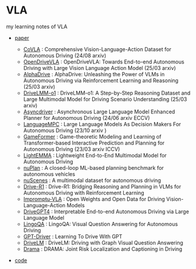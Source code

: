 # VLA
my learning notes of VLA <br>
- [paper][1]
  - [CoVLA][3] : Comprehensive Vision-Language-Action Dataset for Autonomous Driving (24/08 arxiv)
  - [OpenDriveVLA][4] : OpenDriveVLA: Towards End-to-end Autonomous Driving with Large Vision Language Action Model (25/03 arxiv)
  - [AlphaDrive][5] : AlphaDrive: Unleashing the Power of VLMs in Autonomous Driving via Reinforcement Learning and Reasoning (25/03 arxiv)
  - [DriveLMM-o1][6] : DriveLMM-o1: A Step-by-Step Reasoning Dataset and Large Multimodal Model for Driving Scenario Understanding (25/03 arxiv)
  - [Asyncdriver][7] : Asynchronous Large Language Model Enhanced Planner for Autonomous Driving (24/06 arxiv ECCV)
  - [LanguageMPC][8] : Large Language Models As Decision Makers For Autonomous Driving (23/10 arxiv )
  - [GameFormer][9] : Game-theoretic Modeling and Learning of Transformer-based Interactive Prediction and Planning for Autonomous Driving (23/03 arxiv ICCV)
  - [LightEMMA][10] : Lightweight End-to-End Multimodal  Model for Autonomous Driving
  - [nuPlan][11] : A closed-loop ML-based planning benchmark for autonomous vehicles
  - [nuScenes][12] : A multimodal dataset for autonomous driving
  - [Drive-R1][13] : Drive-R1: Bridging Reasoning and Planning in VLMs for Autonomous Driving with Reinforcement Learning
  - [Impromptu-VLA][14] : Open Weights and Open Data for Driving Vision-Language-Action Models
  - [DriveGPT4][15] : Interpretable End-to-end  Autonomous Driving via Large Language Model
  - [LingoQA][16] : LingoQA: Visual Question Answering for Autonomous Driving
  - [GPT-Driver][17] : Learning To Drive With GPT
  - [DriveLM][18] : DriveLM: Driving with Graph Visual Question Answering
  - [Drama][19] : DRAMA: Joint Risk Localization and Captioning in Driving


- [code][2]


[1]:https://github.com/yuan-qi5/VLA/tree/main/paper
[2]:https://github.com/yuan-qi5/VLA/tree/main/code
[3]:https://github.com/yuan-qi5/VLA/blob/main/paper/CoVLA.md
[4]:https://github.com/yuan-qi5/VLA/blob/main/paper/OpenDriveVLA.md
[5]:https://github.com/yuan-qi5/VLA/blob/main/paper/AlphaDrive.md
[6]:https://github.com/yuan-qi5/VLA/blob/main/paper/DriveLMM-o1.md
[7]:https://github.com/yuan-qi5/VLA/blob/main/paper/Asyncdriver.md
[8]:https://github.com/yuan-qi5/VLA/blob/main/paper/LanguageMPC.md
[9]:https://github.com/yuan-qi5/VLA/blob/main/paper/GameFormer.md
[10]:https://github.com/yuan-qi5/VLA/blob/main/paper/LightEMMA.md
[11]:https://github.com/yuan-qi5/VLA/blob/main/paper/nuPlan.md
[12]:https://github.com/yuan-qi5/VLA/blob/main/paper/nuScenes.md
[13]:https://github.com/yuan-qi5/VLA/blob/main/paper/Drive-R1.md
[14]:https://github.com/yuan-qi5/VLA/blob/main/paper/Impromptu-VLA.md
[15]:https://github.com/yuan-qi5/VLA/blob/main/paper/DriveGPT4.md
[16]:https://github.com/yuan-qi5/VLA/blob/main/paper/LingoQA.md
[17]:https://github.com/yuan-qi5/VLA/blob/main/paper/GPT-Driver.md
[18]:https://github.com/yuan-qi5/VLA/blob/main/paper/DriveLM.md
[19]:https://github.com/yuan-qi5/VLA/blob/main/paper/Drama.md



